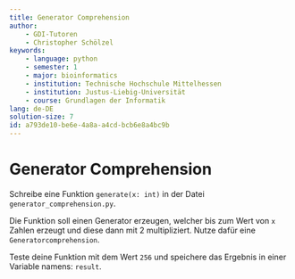 ```yaml
---
title: Generator Comprehension
author:
    - GDI-Tutoren
    - Christopher Schölzel
keywords:
    - language: python
    - semester: 1
    - major: bioinformatics
    - institution: Technische Hochschule Mittelhessen
    - institution: Justus-Liebig-Universität
    - course: Grundlagen der Informatik
lang: de-DE
solution-size: 7
id: a793de10-be6e-4a8a-a4cd-bcb6e8a4bc9b
---
```


# Generator Comprehension

Schreibe eine Funktion `generate(x: int)` in der Datei `generator_comprehension.py`.

Die Funktion soll einen Generator erzeugen, welcher bis zum Wert von `x` Zahlen erzeugt und diese dann mit 2 multipliziert. 
Nutze dafür eine `Generatorcomprehension`. 

Teste deine Funktion mit dem Wert `256` und speichere das Ergebnis in einer Variable namens: `result`.